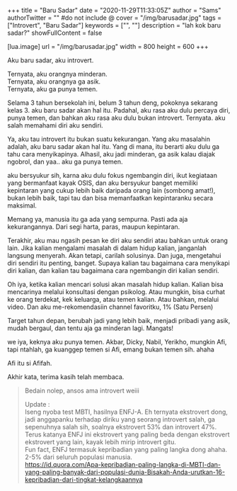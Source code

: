 +++
title = "Baru Sadar"
date = "2020-11-29T11:33:05Z"
author = "Sams"
authorTwitter = "" #do not include @
cover = "/img/barusadar.jpg"
tags = ["Introvert", "Baru Sadar"]
keywords = ["", ""]
description = "lah kok baru sadar?"
showFullContent = false

[lua.image]
url = "/img/barusadar.jpg"
width = 800
height = 600
+++

Aku baru sadar, aku introvert. 

Ternyata, aku orangnya minderan. <br>
Ternyata, aku orangnya ga asik. <br>
Ternyata, aku ga punya temen. <br>

Selama 3 tahun bersekolah ini, belum 3 tahun deng, pokoknya sekarang kelas 3. aku baru sadar akan hal itu. Padahal, aku rasa aku dulu percaya diri, punya temen, dan bahkan aku rasa aku dulu bukan introvert.
Ternyata. aku salah memahami diri aku sendiri.

Ya, aku tau introvert itu bukan suatu kekurangan.
Yang aku masalahin adalah, aku baru sadar akan hal itu. Yang di mana, itu berarti aku dulu ga tahu cara menyikapinya. Alhasil, aku jadi minderan, ga asik kalau diajak ngobrol, dan yaa.. aku ga punya temen.

aku bersyukur sih, karna aku dulu fokus ngembangin diri, ikut kegiataan yang bermanfaat kayak OSIS, dan aku bersyukur banget memiliki kepintaran yang cukup lebih baik daripada orang lain (sombong amat!), bukan lebih baik, tapi tau dan bisa memanfaatkan kepintaranku secara maksimal. 

Memang ya, manusia itu ga ada yang sempurna. Pasti ada aja kekurangannya. Dari segi harta, paras, maupun kepintaran. 

Terakhir, aku mau ngasih pesan ke diri aku sendiri atau bahkan untuk orang lain.
Jika kalian mengalami masalah di dalam hidup kalian, janganlah langsung menyerah. Akan tetapi, carilah solusinya.
Dan juga, mengetahui diri sendiri itu penting, banget. Supaya kalian tau bagaimana cara menyikapi diri kalian, dan kalian tau bagaimana cara ngembangin diri kalian sendiri.

Oh iya, ketika kalian mencari solusi akan masalah hidup kalian. Kalian bisa mencarinya melalui konsultasi dengan psikolog. Atau mungkin, bisa curhat ke orang terdekat, kek keluarga, atau temen kalian. Atau bahkan, melalui video. Dan aku me-rekomendasiin channel favoritku, 1% (Satu Persen)

Target tahun depan, berubah jadi yang lebih baik, menjadi pribadi yang asik, mudah bergaul, dan tentu aja ga minderan lagi. Mangats! 

we iya, keknya aku punya temen. Akbar, Dicky, Nabil, Yerikho, mungkin Afi, tapi ntahlah, ga kuanggep temen si Afi, emang bukan temen sih. ahaha

Afi itu si Afifah. 

Akhir kata, terima kasih telah membaca.

> Bedain nolep, ansos ama introvert weiii <br>
>
> Update : <br>
> Iseng nyoba test MBTI, hasilnya ENFJ-A. Eh ternyata ekstrovert dong, jadi anggapanku terhadap diriku yang seorang introvert salah, ga sepenuhnya salah sih, soalnya ekstrovert 53% dan introvert 47%. Terus katanya ENFJ ini ekstrovert yang paling beda dengan ekstrovert ekstrovert yang lain, kayak lebih mirip introvert gitu. <br>
> Fun fact, ENFJ termasuk kepribadian yang paling langka dong ahaha. 2-5% dari seluruh populasi manusia. <br>
> https://id.quora.com/Apa-kepribadian-paling-langka-di-MBTI-dan-yang-paling-banyak-dari-populasi-dunia-Bisakah-Anda-urutkan-16-kepribadian-dari-tingkat-kelangkaannya





























